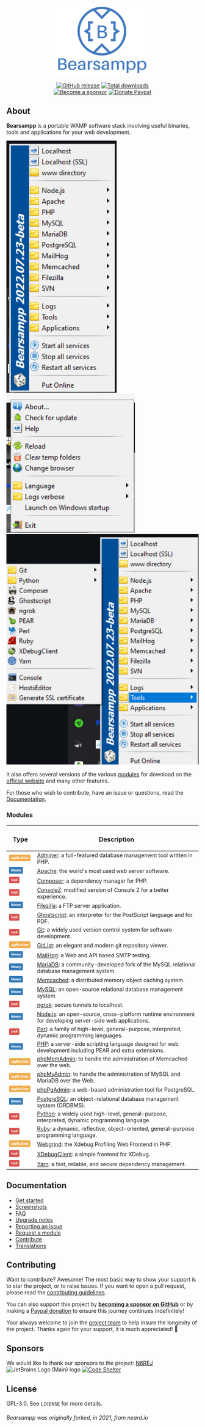 <p align="center"><a href="https://bearsampp.com" target="_blank"><img width="250" src="img/Bearsampp-logo.svg"></a></p>

<p align="center">
  <a href="https://github.com/Bearsampp/Bearsampp/releases/latest"><img src="https://img.shields.io/github/release/bearsampp/bearsampp.svg?style=flat-square" alt="GitHub release"></a>
  <a href="https://github.com/Bearsampp/Bearsampp/releases"><img src="https://img.shields.io/github/downloads/bearsampp/bearsampp/total.svg?style=flat-square" alt="Total downloads"></a>
  <br /><a href="https://github.com/sponsors/N6REJ"><img src="https://img.shields.io/badge/sponsor-N6REJ-181717.svg?logo=github&style=flat-square" alt="Become a sponsor"></a>
  <a href="https://www.paypal.me/BearLeeAble"><img src="https://img.shields.io/badge/donate-paypal-00457c.svg?logo=paypal&style=flat-square" alt="Donate Paypal"></a>
</p>

## About

**Bearsampp** is a portable WAMP software stack involving useful binaries, tools and applications for your web development.

![image](img/screenshots/menu-left.jpg) ![image](img/screenshots/menu-right.jpg)
![image](img/screenshots/menu-tools.jpg)

It also offers several versions of the various [modules](https://bearsampp.com/module) for download on the
[official website](https://bearsampp.com) and many other features.<br />

For those who wish to contribute, have an issue or questions, read the [Documentation](https://bearsampp.com/documentation).

### Modules

|  <h3>Type</h3> | <h3>Description</h3>|
| ------------------ | -----------------------------------------------------------------------------------------------------------------|
| ![](img/application.png) | [Adminer](https://bearsampp.com/module/adminer): a full-featured database management tool written in PHP. |
| ![](img/binary.png) | [Apache](https://bearsampp.com/module/apache): the world's most used web server software. |
| ![](img/tool.png) | [Composer](https://bearsampp.com/module/composer): a dependency manager for PHP. |
| ![](img/tool.png) | [ConsoleZ](https://bearsampp.com/module/consolez): modified version of Console 2 for a better experience. |
| ![](img/binary.png) | [Filezilla](https://bearsampp.com/module/filezilla): a FTP server application. |
| ![](img/tool.png) | [Ghostscript](https://bearsampp.com/module/ghostscript): an interpreter for the PostScript language and for PDF. |
| ![](img/tool.png) | [Git](https://bearsampp.com/module/git): a widely used version control system for software development. |
| ![](img/application.png) | [GitList](https://bearsampp.com/module/gitlist): an elegant and modern git repository viewer. |
| ![](img/binary.png) | [MailHog](https://bearsampp.com/module/mailhog): a Web and API based SMTP testing. |
| ![](img/binary.png) | [MariaDB](https://bearsampp.com/module/mariadb): a community-developed fork of the MySQL relational database management system. |
| ![](img/binary.png) | [Memcached](https://bearsampp.com/module/memcached): a distributed memory object caching system. |
| ![](img/binary.png) | [MySQL](https://bearsampp.com/module/mysql): an open-source relational database management system. |
| ![](img/tool.png) | [ngrok](https://bearsampp.com/module/ngrok): secure tunnels to localhost. |
| ![](img/binary.png) | [Node.js](https://bearsampp.com/module/nodejs): an open-source, cross-platform runtime environment for developing server-side web applications. 
| ![](img/tool.png) | [Perl](https://bearsampp.com/module/perl): a family of high-level, general-purpose, interpreted, dynamic programming languages. |
| ![](img/binary.png) | [PHP](https://bearsampp.com/module/php): a server-side scripting language designed for web development including PEAR and extra extensions. |
| ![](img/application.png) | [phpMemAdmin](https://bearsampp.com/module/phpmemadmin): to handle the administration of Memcached over the web. |
| ![](img/application.png) | [phpMyAdmin](https://bearsampp.com/module/phpmyadmin): to handle the administration of MySQL and MariaDB over the Web. |
| ![](img/application.png) | [phpPgAdmin](https://bearsampp.com/module/phppgadmin): a web-based administration tool for PostgreSQL. |
| ![](img/binary.png) | [PostgreSQL](https://bearsampp.com/module/postgresql): an object-relational database management system (ORDBMS). |
| ![](img/tool.png) | [Python](https://bearsampp.com/module/python): a widely used high-level, general-purpose, interpreted, dynamic programming language. |
| ![](img/tool.png) | [Ruby](https://bearsampp.com/module/ruby): a dynamic, reflective, object-oriented, general-purpose programming language. |
| ![](img/application.png) | [Webgrind](https://bearsampp.com/module/webgrind): the Xdebug Profiling Web Frontend in PHP. |
| ![](img/tool.png) | [XDebugClient](https://bearsampp.com/module/xdc): a simple frontend for XDebug. |
| ![](img/tool.png) | [Yarn](https://bearsampp.com/module/yarn): a fast, reliable, and secure dependency management. |

## Documentation

* [Get started](https://bearsampp.com/get-started)
* [Screenshots](https://bearsampp.com/screenshots)
* [FAQ](https://bearsampp.com/faq)
* [Upgrade notes](https://bearsampp.com/upgrade)
* [Reporting an issue](https://github.com/Bearsampp/Bearsampp/issues)
* [Request a module](https://bearsampp.com/request)
* [Contribute](https://bearsampp.com/contribute)
* [Translations](https://bearsampp.com/translations)

## Contributing

Want to contribute? Awesome! The most basic way to show your support is to star the project, or to raise issues. If
you want to open a pull request, please read the [contributing guidelines](.github/CONTRIBUTING.md).

You can also support this project by [**becoming a sponsor on GitHub**](https://github.com/sponsors/N6REJ) or by
making a [Paypal donation](https://www.paypal.me/BearLeeAble) to ensure this journey continues indefinitely!

Your always welcome to join the [project team](https://github.com/orgs/Bearsampp/teams) to help insure the longevity of the project.
Thanks again for your support, it is much appreciated! :pray:

## Sponsors

We would like to thank our sponsors to the project:
[N6REJ](https://github.com/N6REJ)<br />
![JetBrains Logo (Main) logo](https://resources.jetbrains.com/storage/products/company/brand/logos/jb_beam.png)
[![Code Shelter](https://www.codeshelter.co/static/badges/badge-flat.svg)](https://www.codeshelter.co/)

## License

GPL-3.0. See `LICENSE` for more details.<br />

<h6>Bearsampp was originally forked, in 2021, from neard.io</h6>
